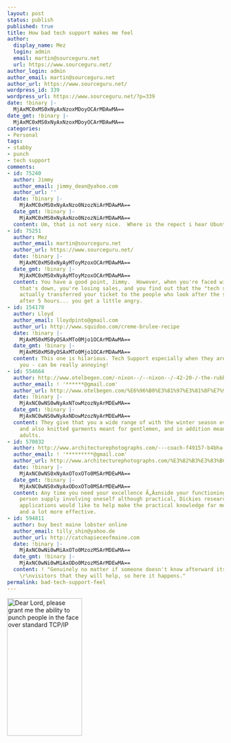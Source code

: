 ```yaml
---
layout: post
status: publish
published: true
title: How bad tech support makes me feel
author:
  display_name: Mez
  login: admin
  email: martin@sourceguru.net
  url: https://www.sourceguru.net/
author_login: admin
author_email: martin@sourceguru.net
author_url: https://www.sourceguru.net/
wordpress_id: 339
wordpress_url: https://www.sourceguru.net/?p=339
date: !binary |-
  MjAxMC0xMS0xNyAxNzoxMDoyOCArMDAwMA==
date_gmt: !binary |-
  MjAxMC0xMS0xNyAxNzoxMDoyOCArMDAwMA==
categories:
- Personal
tags:
- stabby
- punch
- tech support
comments:
- id: 75240
  author: Jimmy
  author_email: jimmy_dean@yahoo.com
  author_url: ''
  date: !binary |-
    MjAxMC0xMS0xNyAxNzo0NzozNiArMDAwMA==
  date_gmt: !binary |-
    MjAxMC0xMS0xNyAxNzo0NzozNiArMDAwMA==
  content: Um, that is not very nice.  Where is the repect i hear Ubuntu people preaching?
- id: 75251
  author: Mez
  author_email: martin@sourceguru.net
  author_url: https://www.sourceguru.net/
  date: !binary |-
    MjAxMC0xMS0xNyAyMToyMzoxOCArMDAwMA==
  date_gmt: !binary |-
    MjAxMC0xMS0xNyAyMToyMzoxOCArMDAwMA==
  content: You have a good point, Jimmy.  However, when you're faced with a server
    that's down, you're losing sales, and you find out that the "tech support" hasn't
    actually transferred your ticket to the people who look after the servers... even
    after 5 hours... you get a little angry.
- id: 154178
  author: Lloyd
  author_email: lloydpinto@gmail.com
  author_url: http://www.squidoo.com/creme-brulee-recipe
  date: !binary |-
    MjAxMS0xMS0yOSAxMTo0Mjo1OCArMDAwMA==
  date_gmt: !binary |-
    MjAxMS0xMS0yOSAxMTo0Mjo1OCArMDAwMA==
  content: This one is hilarious. Tech Support especially when they aren't truly "supporting"
    you - can be really annoying!
- id: 554664
  author: http://www.otelbegen.com/-nixon--/--nixon--/-42-20-/-the-rubber-42-20-chrono-
  author_email: ! '******@gmail.com'
  author_url: http://www.otelbegen.com/%E6%96%B0%E3%81%97%E3%81%8F%E7%9D%80%E3%81%8D-nixon-%E3%83%8B%E3%82%AF%E3%82%BD%E3%83%B3-%E3%82%B9%E3%83%88%E3%82%A2/%E4%BD%BF%E3%81%84%E5%8B%9D%E6%89%8B%E3%81%AE%E8%89%AF%E3%
  date: !binary |-
    MjAxNC0wNS0wNyAxNTowMzozNyArMDEwMA==
  date_gmt: !binary |-
    MjAxNC0wNS0wNyAxNDowMzozNyArMDEwMA==
  content: They give that you a wide range of with the winter season overcoats, applications
    and also knitted garments meant for gentlemen, and in addition meant for young
    adults.
- id: 570832
  author: http://www.architecturephotographs.com/---coach-f49157-b4bha------new1114-rcp--5-250--
  author_email: ! '*********@gmail.com'
  author_url: http://www.architecturephotographs.com/%E3%82%B3%E3%83%BC%E3%83%81-%E8%B2%A1%E5%B8%83-%E3%82%A2%E3%82%A6%E3%83%88%E3%83%AC%E3%83%83%E3%83%88-coach-f49157-b4bha-%E3%83%91%E3%83%BC%E3%82%AF-%E3%83%AC%E3
  date: !binary |-
    MjAxNC0wNS0xNyAxOToxOTo0MSArMDEwMA==
  date_gmt: !binary |-
    MjAxNC0wNS0xNyAxODoxOTo0MSArMDEwMA==
  content: Any time you need your excellence Ã„Â±nside your functioning clothes a
    person supply involving oneself although practical, Dickies research laboratory
    applications would like to help make the practical knowledge far more beneficial
    and a lot more effective.
- id: 594811
  author: buy best maine lobster online
  author_email: tilly_shin@yahoo.de
  author_url: http://catchapieceofmaine.com
  date: !binary |-
    MjAxNC0wNi0wMiAxOTo0MzozMSArMDEwMA==
  date_gmt: !binary |-
    MjAxNC0wNi0wMiAxODo0MzozMSArMDEwMA==
  content: ! "Genuinely no matter if someone doesn't know afterward its up to other
    \r\nvisitors that they will help, so here it happens."
permalink: bad-tech-support-feel
---
```

<p><a href="https://www.sourceguru.net/wp-content/uploads/2010/09/62483229d.jpg"><img src="https://www.sourceguru.net/wp-content/uploads/2010/09/62483229d.jpg" alt="Dear Lord, please grant me the ability to punch people in the face over standard TCP/IP" title="62483229d" width="174" height="320" class="alignnone size-full wp-image-346" /></a></p>
